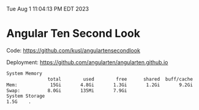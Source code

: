 Tue Aug  1 11:04:13 PM EDT 2023

# Angular Ten Second Look

Code: https://github.com/kusl/angulartensecondlook

Deployment: https://github.com/angularten/angularten.github.io

```bash
System Memory
               total        used        free      shared  buff/cache   available
Mem:            15Gi       4.8Gi       1.3Gi       1.2Gi       9.2Gi       8.9Gi
Swap:          8.0Gi       135Mi       7.9Gi
System Storage
1.5G	.
